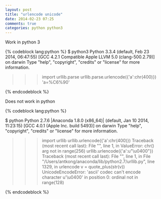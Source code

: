 ```yaml
---
layout: post
title: "urlencode unicode"
date: 2014-02-23 07:25
comments: true
categories: python python3
---
```


Work in python 3

{% codeblock lang:python %}
$ python3
Python 3.3.4 (default, Feb 23 2014, 06:47:55) 
[GCC 4.2.1 Compatible Apple LLVM 5.0 (clang-500.2.79)] on darwin
Type "help", "copyright", "credits" or "license" for more information.
>>> import urllib.parse
>>> urllib.parse.urlencode({'a':chr(400)})
'a=%C6%90'

{% endcodeblock %}

Does not work in python

{% codeblock lang:python %}

$ python
Python 2.7.6 |Anaconda 1.8.0 (x86_64)| (default, Jan 10 2014, 11:23:15) 
[GCC 4.0.1 (Apple Inc. build 5493)] on darwin
Type "help", "copyright", "credits" or "license" for more information.
>>> import urllib
>>> urllib.urlencode({'a':chr(400)})
Traceback (most recent call last):
  File "<stdin>", line 1, in <module>
ValueError: chr() arg not in range(256)
>>> urllib.urlencode({'a':u"\u0400"})
Traceback (most recent call last):
  File "<stdin>", line 1, in <module>
  File "/Users/antkong/anaconda/lib/python2.7/urllib.py", line 1329, in urlencode
    v = quote_plus(str(v))
UnicodeEncodeError: 'ascii' codec can't encode character u'\u0400' in position 0: ordinal not in range(128)


{% endcodeblock %}
